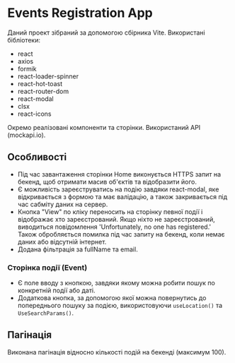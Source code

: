 # Events Registration App

Даний проект зібраний за допомогою сбірника Vite. Використані бібліотеки:

- react
- axios
- formik
- react-loader-spinner
- react-hot-toast
- react-router-dom
- react-modal
- clsx
- react-icons

Окремо реалізовані компоненти та сторінки. Використаний API (mockapi.io).

## Особливості

- Під час завантаження сторінки Home виконується HTTPS запит на бекенд, щоб отримати масив об'єктів та відобразити його.
- Є можливість зареєструватись на подію завдяки react-modal, яке відкривається з формою та має валідацію, а також закривається під час сабміту даних на сервер.
- Кнопка "View" по кліку переносить на сторінку певної події і відображає хто зареєстрований. Якщо ніхто не зареєстрований, виводиться повідомлення 'Unfortunately, no one has registered.' Також обробляється помилка під час запиту на бекенд, коли немає даних або відсутній інтернет.
- Додана фільтрація за fullName та email.

### Сторінка події (Event)

- Є поле вводу з кнопкою, завдяки якому можна робити пошук по конкретній події або даті.
- Додаткова кнопка, за допомогою якої можна повернутись до попереднього пошуку за подією, використовуючи `useLocation()` та `UseSearchParams()`.

## Пагінація

Виконана пагінація відносно кількості подій на бекенді (максимум 100).
